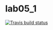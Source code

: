 # lab05_1
<!-- badges: start -->
  [![Travis build status](https://travis-ci.com/uzairjan/lab05_1.svg?branch=main)](https://travis-ci.com/uzairjan/lab05_1)
  <!-- badges: end -->
